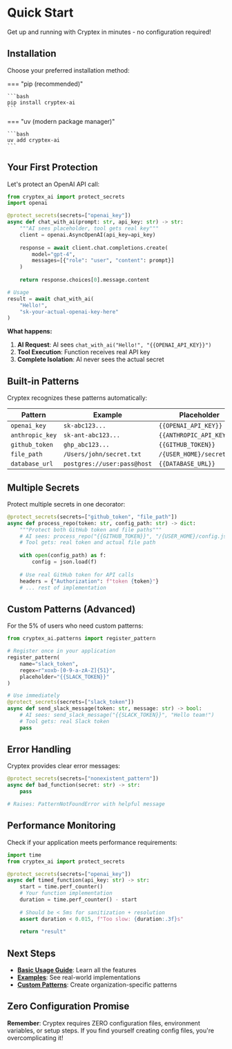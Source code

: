 # Quick Start

Get up and running with Cryptex in minutes - no configuration required!

## Installation

Choose your preferred installation method:

=== "pip (recommended)"

    ```bash
    pip install cryptex-ai
    ```

=== "uv (modern package manager)"

    ```bash
    uv add cryptex-ai
    ```

## Your First Protection

Let's protect an OpenAI API call:

```python
from cryptex_ai import protect_secrets
import openai

@protect_secrets(secrets=["openai_key"])
async def chat_with_ai(prompt: str, api_key: str) -> str:
    """AI sees placeholder, tool gets real key"""
    client = openai.AsyncOpenAI(api_key=api_key)
    
    response = await client.chat.completions.create(
        model="gpt-4",
        messages=[{"role": "user", "content": prompt}]
    )
    
    return response.choices[0].message.content

# Usage
result = await chat_with_ai(
    "Hello!", 
    "sk-your-actual-openai-key-here"
)
```

**What happens:**

1. **AI Request**: AI sees `chat_with_ai("Hello!", "{{OPENAI_API_KEY}}")`
2. **Tool Execution**: Function receives real API key
3. **Complete Isolation**: AI never sees the actual secret

## Built-in Patterns

Cryptex recognizes these patterns automatically:

| Pattern | Example | Placeholder |
|---------|---------|-------------|
| `openai_key` | `sk-abc123...` | `{{OPENAI_API_KEY}}` |
| `anthropic_key` | `sk-ant-abc123...` | `{{ANTHROPIC_API_KEY}}` |
| `github_token` | `ghp_abc123...` | `{{GITHUB_TOKEN}}` |
| `file_path` | `/Users/john/secret.txt` | `/{USER_HOME}/secret.txt` |
| `database_url` | `postgres://user:pass@host` | `{{DATABASE_URL}}` |

## Multiple Secrets

Protect multiple secrets in one decorator:

```python
@protect_secrets(secrets=["github_token", "file_path"])
async def process_repo(token: str, config_path: str) -> dict:
    """Protect both GitHub token and file paths"""
    # AI sees: process_repo("{{GITHUB_TOKEN}}", "/{USER_HOME}/config.json")
    # Tool gets: real token and actual file path
    
    with open(config_path) as f:
        config = json.load(f)
    
    # Use real GitHub token for API calls
    headers = {"Authorization": f"token {token}"}
    # ... rest of implementation
```

## Custom Patterns (Advanced)

For the 5% of users who need custom patterns:

```python
from cryptex_ai.patterns import register_pattern

# Register once in your application
register_pattern(
    name="slack_token",
    regex=r"xoxb-[0-9-a-zA-Z]{51}",
    placeholder="{{SLACK_TOKEN}}"
)

# Use immediately
@protect_secrets(secrets=["slack_token"])
async def send_slack_message(token: str, message: str) -> bool:
    # AI sees: send_slack_message("{{SLACK_TOKEN}}", "Hello team!")
    # Tool gets: real Slack token
    pass
```

## Error Handling

Cryptex provides clear error messages:

```python
@protect_secrets(secrets=["nonexistent_pattern"])
async def bad_function(secret: str) -> str:
    pass

# Raises: PatternNotFoundError with helpful message
```

## Performance Monitoring

Check if your application meets performance requirements:

```python
import time
from cryptex_ai import protect_secrets

@protect_secrets(secrets=["openai_key"])
async def timed_function(api_key: str) -> str:
    start = time.perf_counter()
    # Your function implementation
    duration = time.perf_counter() - start
    
    # Should be < 5ms for sanitization + resolution
    assert duration < 0.015, f"Too slow: {duration:.3f}s"
    
    return "result"
```

## Next Steps

- **[Basic Usage Guide](guide/basic-usage.md)**: Learn all the features
- **[Examples](examples/index.md)**: See real-world implementations  
- **[Custom Patterns](guide/custom-patterns.md)**: Create organization-specific patterns

## Zero Configuration Promise

**Remember**: Cryptex requires ZERO configuration files, environment variables, or setup steps. If you find yourself creating config files, you're overcomplicating it!